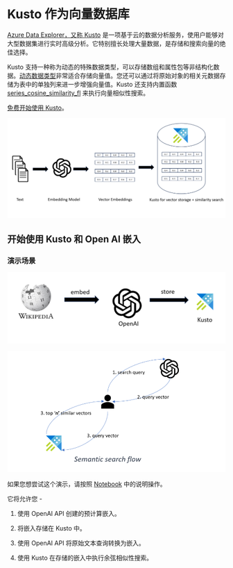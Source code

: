 # Kusto 作为向量数据库

[Azure Data Explorer，又称 Kusto](https://azure.microsoft.com/en-us/products/data-explorer) 是一项基于云的数据分析服务，使用户能够对大型数据集进行实时高级分析。它特别擅长处理大量数据，是存储和搜索向量的绝佳选择。

Kusto 支持一种称为动态的特殊数据类型，可以存储数组和属性包等非结构化数据。[动态数据类型](https://learn.microsoft.com/en-us/azure/data-explorer/kusto/query/scalar-data-types/dynamic)非常适合存储向量值。您还可以通过将原始对象的相关元数据存储为表中的单独列来进一步增强向量值。Kusto 还支持内置函数 [series_cosine_similarity_fl](https://learn.microsoft.com/en-us/azure/data-explorer/kusto/functions-library/series-cosine-similarity-fl) 来执行向量相似性搜索。

[免费开始使用 Kusto](https://aka.ms/kustofree)。

![Kusto_Vector](./images/kusto_vector_db.png)

## 开始使用 Kusto 和 Open AI 嵌入

### 演示场景

![Wiki_embeddings](./images/wiki_embeddings.png)

![semantic_search_flow](./images/semantic_search_user_flow.png)

如果您想尝试这个演示，请按照 [Notebook](Getting_started_with_kusto_and_openai_embeddings.ipynb) 中的说明操作。

它将允许您 -  

1. 使用 OpenAI API 创建的预计算嵌入。

2. 将嵌入存储在 Kusto 中。

3. 使用 OpenAI API 将原始文本查询转换为嵌入。

4. 使用 Kusto 在存储的嵌入中执行余弦相似性搜索。